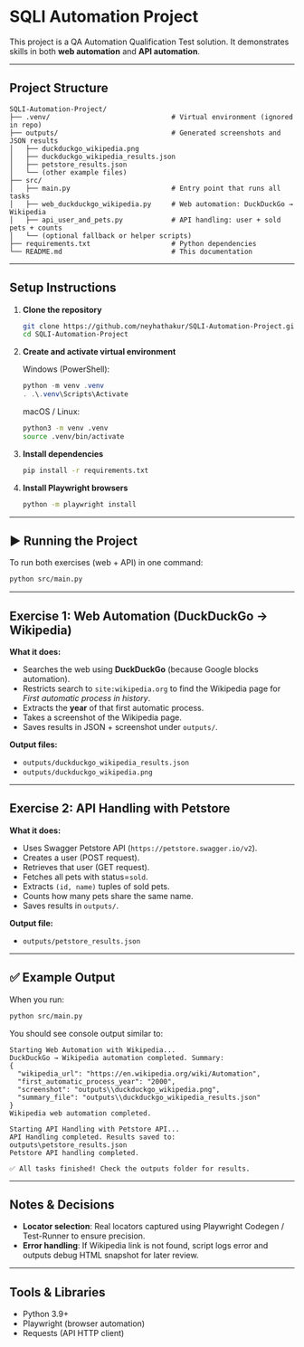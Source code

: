 # SQLI Automation Project

This project is a QA Automation Qualification Test solution. It demonstrates skills in both **web automation** and **API automation**.

---

## Project Structure

```
SQLI-Automation-Project/
├── .venv/                              # Virtual environment (ignored in repo)
├── outputs/                            # Generated screenshots and JSON results
│   ├── duckduckgo_wikipedia.png
│   ├── duckduckgo_wikipedia_results.json
│   ├── petstore_results.json
│   └── (other example files)
├── src/
│   ├── main.py                         # Entry point that runs all tasks
│   ├── web_duckduckgo_wikipedia.py     # Web automation: DuckDuckGo → Wikipedia
│   ├── api_user_and_pets.py            # API handling: user + sold pets + counts
│   └── (optional fallback or helper scripts)
├── requirements.txt                    # Python dependencies
└── README.md                           # This documentation
```

---

## Setup Instructions

1. **Clone the repository**

   ```bash
   git clone https://github.com/neyhathakur/SQLI-Automation-Project.git
   cd SQLI-Automation-Project
   ```

2. **Create and activate virtual environment**

   Windows (PowerShell):
   ```powershell
   python -m venv .venv
   . .\.venv\Scripts\Activate
   ```

   macOS / Linux:
   ```bash
   python3 -m venv .venv
   source .venv/bin/activate
   ```

3. **Install dependencies**

   ```bash
   pip install -r requirements.txt
   ```

4. **Install Playwright browsers**

   ```bash
   python -m playwright install
   ```

---

## ▶ Running the Project

To run both exercises (web + API) in one command:

```bash
python src/main.py
```

---

## Exercise 1: Web Automation (DuckDuckGo → Wikipedia)

**What it does:**

- Searches the web using **DuckDuckGo** (because Google blocks automation).
- Restricts search to `site:wikipedia.org` to find the Wikipedia page for *First automatic process in history*.
- Extracts the **year** of that first automatic process.
- Takes a screenshot of the Wikipedia page.
- Saves results in JSON + screenshot under `outputs/`.

**Output files:**

- `outputs/duckduckgo_wikipedia_results.json`
- `outputs/duckduckgo_wikipedia.png`

---

## Exercise 2: API Handling with Petstore

**What it does:**

- Uses Swagger Petstore API (`https://petstore.swagger.io/v2`).
- Creates a user (POST request).
- Retrieves that user (GET request).
- Fetches all pets with status=`sold`.
- Extracts `(id, name)` tuples of sold pets.
- Counts how many pets share the same name.
- Saves results in `outputs/`.

**Output file:**

- `outputs/petstore_results.json`

---

## ✅ Example Output

When you run:

```bash
python src/main.py
```

You should see console output similar to:

```
Starting Web Automation with Wikipedia...
DuckDuckGo → Wikipedia automation completed. Summary:
{
  "wikipedia_url": "https://en.wikipedia.org/wiki/Automation",
  "first_automatic_process_year": "2000",
  "screenshot": "outputs\\duckduckgo_wikipedia.png",
  "summary_file": "outputs\\duckduckgo_wikipedia_results.json"
}
Wikipedia web automation completed.

Starting API Handling with Petstore API...
API Handling completed. Results saved to: outputs\petstore_results.json
Petstore API handling completed.

✅ All tasks finished! Check the outputs folder for results.
```

---

## Notes & Decisions

- **Locator selection**: Real locators captured using Playwright Codegen / Test-Runner to ensure precision.
- **Error handling**: If Wikipedia link is not found, script logs error and outputs debug HTML snapshot for later review.

---

## Tools & Libraries

- Python 3.9+  
- Playwright (browser automation)  
- Requests (API HTTP client)  

